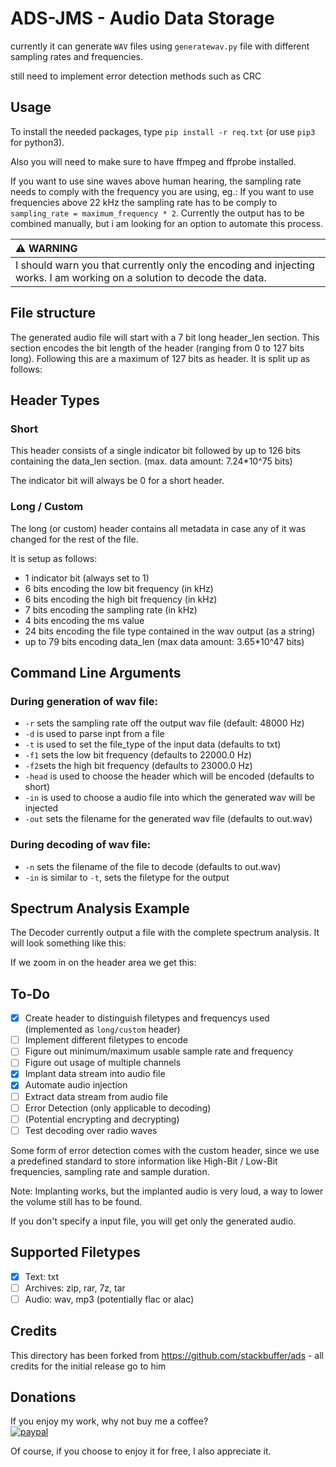 # ADS-JMS - Audio Data Storage

currently it can generate `WAV` files using `generatewav.py` file with different sampling rates and frequencies.

still need to implement error detection methods such as CRC

## Usage

To install the needed packages, type `pip install -r req.txt` (or use `pip3` for python3). 

Also you will need to make sure to have ffmpeg and ffprobe installed.

If you want to use sine waves above human hearing, the sampling rate needs to comply with the frequency you are using, eg.: If you want to use frequencies above 22 kHz the sampling rate has to be comply to `sampling_rate = maximum_frequency * 2`. Currently the output has to be combined manually, but i am looking for an option to automate this process.

| :warning: WARNING          |
|:---------------------------|
| I should warn you that currently only the encoding and injecting works. I am working on a solution to decode the data.|

## File structure

The generated audio file will start with a 7 bit long header_len section. This section encodes the bit length of the header (ranging from 0 to 127 bits long). Following this are a maximum of 127 bits as header. It is split up as follows:

## Header Types

### Short

This header consists of a single indicator bit followed by up to 126 bits containing the data_len section. (max. data amount: 7.24*10^75 bits)

The indicator bit will always be 0 for a short header.


### Long / Custom

The long (or custom) header contains all metadata in case any of it was changed for the rest of the file.

It is setup as follows:

 - 1 indicator bit (always set to 1)
 - 6 bits encoding the low bit frequency (in kHz)
 - 6 bits encoding the high bit frequency (in kHz)
 - 7 bits encoding the sampling rate (in kHz)
 - 4 bits encoding the ms value
 - 24 bits encoding the file type contained in the wav output (as a string)
 - up to 79 bits encoding data_len (max data amount: 3.65*10^47 bits)

## Command Line Arguments

### During generation of wav file:

 - `-r` sets the sampling rate off the output wav file (default: 48000 Hz)
 - `-d` is used to parse inpt from a file
 - `-t` is used to set the file_type of the input data (defaults to txt)
 - `-f1` sets the low bit frequency (defaults to 22000.0 Hz)
 - `-f2`sets the high bit frequency (defaults to 23000.0 Hz)
 - `-head` is used to choose the header which will be encoded (defaults to short)
 - `-in` is used to choose a audio file into which the generated wav will be injected
 - `-out` sets the filename for the generated wav file (defaults to out.wav)

### During decoding of wav file:

 - `-n` sets the filename of the file to decode (defaults to out.wav)
 - `-in` is similar to `-t`, sets the filetype for the output

## Spectrum Analysis Example

The Decoder currently output a file with the complete spectrum analysis. It will look something like this:

[](./fig.png)

If we zoom in on the header area we get this:

[](./fig_zoom_header.png)

## To-Do

 - [x] Create header to distinguish filetypes and frequencys used (implemented as `long/custom` header)
 - [ ] Implement different filetypes to encode
 - [ ] Figure out minimum/maximum usable sample rate and frequency
 - [ ] Figure out usage of multiple channels
 - [x] Implant data stream into audio file
 - [x] Automate audio injection
 - [ ] Extract data stream from audio file
 - [ ] Error Detection (only applicable to decoding)
 - [ ] (Potential encrypting and decrypting)
 - [ ] Test decoding over radio waves

Some form of error detection comes with the custom header, since we use a predefined standard to store information like High-Bit / Low-Bit frequencies, sampling rate and sample duration.

Note: Implanting works, but the implanted audio is very loud, a way to lower the volume still has to be found.

If you don't specify a input file, you will get only the generated audio.

## Supported Filetypes

 - [x] Text: txt
 - [ ] Archives: zip, rar, 7z, tar
 - [ ] Audio: wav, mp3 (potentially flac or alac)

## Credits

This directory has been forked from https://github.com/stackbuffer/ads - all credits for the initial release go to him


## Donations

If you enjoy my work, why not buy me a coffee?      
[![paypal](https://www.paypalobjects.com/en_US/DK/i/btn/btn_donateCC_LG.gif)](https://www.paypal.com/donate/?hosted_button_id=K5KVUTX6HJHXU)

Of course, if you choose to enjoy it for free, I also appreciate it.
